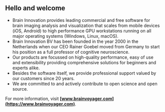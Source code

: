 ## Hello and welcome

- Brain Innovation provides leading commercial and free software for brain imaging analysis and visualization that scales from mobile devices (iOS, Android) to high performance GPU workstations running on all major operating systems (Windows, Linux, macOS).
- Brain Innovation BV has been founded in the year 2000 in the Netherlands when our CEO Rainer Goebel moved from Germany to start his position as a full professor of cognitive neuroscience.
- Our products are focussed on high-quality performance, easy of use and extensibility providing comprehensive solutions for beginners and experts alike.
- Besides the software itself, we provide professional support valued by our customers since 20 years.
- We are committed to and actively contribute to open science and open source.

For more information, visit **[www.brainvoyager.com](https://www.brainvoyager.com)**.

